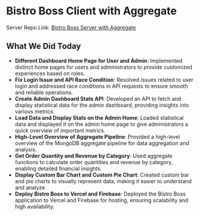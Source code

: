 # Bistro Boss Client with Aggregate

Server Repo Link: [Bistro Boss Server with Aggregate](https://github.com/ProgrammingHero1/bistro-boss-server-with-aggregate-part_8)

## What We Did Today

- **Different Dashboard Home Page for User and Admin**: Implemented distinct home pages for users and administrators to provide customized experiences based on roles.
- **Fix Login Issue and API Race Condition**: Resolved issues related to user login and addressed race conditions in API requests to ensure smooth and reliable operations.
- **Create Admin Dashboard Stats API**: Developed an API to fetch and display statistical data for the admin dashboard, providing insights into various metrics.
- **Load Data and Display Stats on the Admin Home**: Loaded statistical data and displayed it on the admin home page to give administrators a quick overview of important metrics.
- **High-Level Overview of Aggregate Pipeline**: Provided a high-level overview of the MongoDB aggregate pipeline for data aggregation and analysis.
- **Get Order Quantity and Revenue by Category**: Used aggregate functions to calculate order quantities and revenue by category, enabling detailed financial insights.
- **Display Custom Bar Chart and Custom Pie Chart**: Created custom bar and pie charts to visually represent data, making it easier to understand and analyze.
- **Deploy Bistro Boss to Vercel and Firebase**: Deployed the Bistro Boss application to Vercel and Firebase for hosting, ensuring scalability and high availability.
